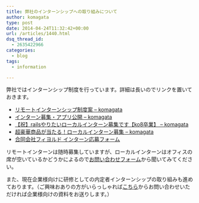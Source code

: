 ```yaml
---
title: 弊社のインターンシップへの取り組みについて
author: komagata
type: post
date: 2014-04-24T11:32:42+00:00
url: /articles/1440.html
dsq_thread_id:
  - 2635422966
categories:
  - blog
tags:
  - information

---
```

弊社ではインターンシップ制度を行っています。詳細は長いのでリンクを置いておきます。

  * [リモートインターンシップ制度案 &#8211; komagata][1]
  * [インターン募集・アプリ公開 &#8211; komagata][2]
  * [【祝】railsやりたいローカルインターン募集です【ko8卒業】 &#8211; komagata][3]
  * [超豪華商品が当たる！ローカルインターン募集 &#8211; komagata][4]
  * [合同会社フィヨルド インターン応募フォーム][5]

リモートインターンは随時募集していますが、ローカルインターンはオフィスの席が空いているかどうかによるので<a href="http://fjord.jp/inquiry" target="_blank">お問い合わせフォーム</a>から聞いてみてください。

また、現在企業様向けに研修としての内定者インターンシップの取り組みも進めております。（ご興味おありの方がいらっしゃれば<a href="http://fjord.jp/inquiry" target="_blank">こちら</a>からお問い合わせいただければ企業様向けの資料をお送りします。）

 [1]: http://docs.komagata.org/4942
 [2]: http://docs.komagata.org/5066
 [3]: http://docs.komagata.org/5128
 [4]: http://docs.komagata.org/5074
 [5]: https://form.run/@intern
